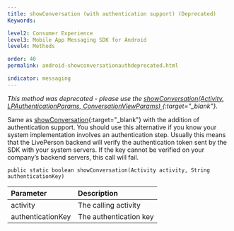 ```yaml
---
title: showConversation (with authentication support) (Deprecated)
Keywords:

level2: Consumer Experience
level3: Mobile App Messaging SDK for Android
level4: Methods

order: 40
permalink: android-showconversationauthdeprecated.html

indicator: messaging
---
```

*This method was deprecated - please use the [showConversation(Activity, LPAuthenticationParams, ConversationViewParams) ](android-showconversationfull.html){:target="_blank"}.*

Same as [showConversation](android-showconversationdeprecated.html){:target="_blank"} with the addition of authentication support. You should use this alternative if you know your system implementation involves an authentication step. Usually this means that the LivePerson backend will verify the authentication token sent by the SDK with your system servers. If the key cannot be verified on your company’s backend servers, this call will fail.

`public static boolean showConversation(Activity activity, String authenticationKey)`

| Parameter | Description |
| :--- | :--- |
| activity | The calling activity |
| authenticationKey | The authentication key  |
